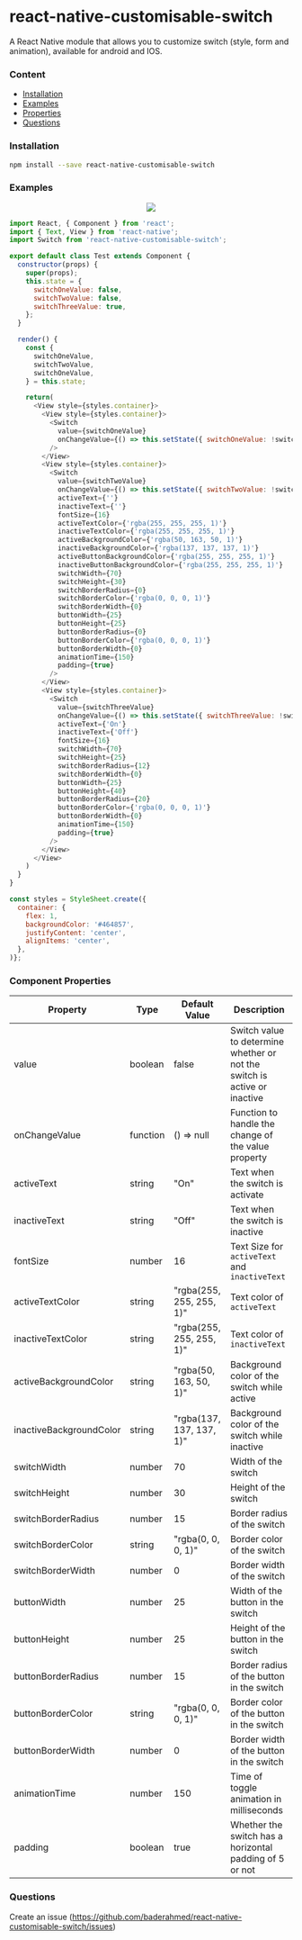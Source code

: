 # react-native-customisable-switch
A React Native module that allows you to customize switch (style, form and animation), available for android and IOS.

### Content
- [Installation](#installation)
- [Examples](#usage-example)
- [Properties](#component-properties)
- [Questions](#questions)

### Installation
```bash
npm install --save react-native-customisable-switch
```

### Examples
<p align="center">
    <img src="./examples.gif" />
</p>

```javascript
import React, { Component } from 'react';
import { Text, View } from 'react-native';
import Switch from 'react-native-customisable-switch';

export default class Test extends Component {
  constructor(props) {
    super(props);
    this.state = {
      switchOneValue: false,
      switchTwoValue: false,
      switchThreeValue: true,
    };
  }

  render() {
    const {
      switchOneValue,
      switchTwoValue,
      switchOneValue,
    } = this.state;

    return(
      <View style={styles.container}>
        <View style={styles.container}>
          <Switch
            value={switchOneValue}
            onChangeValue={() => this.setState({ switchOneValue: !switchOneValue })}
          />
        </View>
        <View style={styles.container}>
          <Switch
            value={switchTwoValue}
            onChangeValue={() => this.setState({ switchTwoValue: !switchTwoValue })}
            activeText={''}
            inactiveText={''}
            fontSize={16}
            activeTextColor={'rgba(255, 255, 255, 1)'}
            inactiveTextColor={'rgba(255, 255, 255, 1)'}
            activeBackgroundColor={'rgba(50, 163, 50, 1)'}
            inactiveBackgroundColor={'rgba(137, 137, 137, 1)'}
            activeButtonBackgroundColor={'rgba(255, 255, 255, 1)'}
            inactiveButtonBackgroundColor={'rgba(255, 255, 255, 1)'}
            switchWidth={70}
            switchHeight={30}
            switchBorderRadius={0}
            switchBorderColor={'rgba(0, 0, 0, 1)'}
            switchBorderWidth={0}
            buttonWidth={25}
            buttonHeight={25}
            buttonBorderRadius={0}
            buttonBorderColor={'rgba(0, 0, 0, 1)'}
            buttonBorderWidth={0}
            animationTime={150}
            padding={true}
          />
        </View>  
        <View style={styles.container}>
          <Switch
            value={switchThreeValue}
            onChangeValue={() => this.setState({ switchThreeValue: !switchThreeValue })}
            activeText={'On'}
            inactiveText={'Off'}
            fontSize={16}
            switchWidth={70}
            switchHeight={25}
            switchBorderRadius={12}
            switchBorderWidth={0}
            buttonWidth={25}
            buttonHeight={40}
            buttonBorderRadius={20}
            buttonBorderColor={'rgba(0, 0, 0, 1)'}
            buttonBorderWidth={0}
            animationTime={150}
            padding={true}
          />
        </View>
      </View>
    )
  }
}

const styles = StyleSheet.create({
  container: {
    flex: 1,
    backgroundColor: '#464857',
    justifyContent: 'center',
    alignItems: 'center',
  },
)};
```

### Component Properties

| Property                | Type     | Default Value            | Description                                                               |
|-------------------------|----------|--------------------------|---------------------------------------------------------------------------|
| value                   | boolean  | false                    | Switch value to determine whether or not the switch is active or inactive |
| onChangeValue           | function | () => null               | Function to handle the change of the value property                       |
| activeText              | string   | "On"                     | Text when the switch is activate                                          |
| inactiveText            | string   | "Off"                    | Text when the switch is inactive                                          |
| fontSize                | number   | 16                       | Text Size for `activeText` and `inactiveText`                             |
| activeTextColor         | string   | "rgba(255, 255, 255, 1)" | Text color of `activeText`                                                |
| inactiveTextColor       | string   | "rgba(255, 255, 255, 1)" | Text color of `inactiveText`                                              |
| activeBackgroundColor   | string   | "rgba(50, 163, 50, 1)"   | Background color of the switch while active                               |
| inactiveBackgroundColor | string   | "rgba(137, 137, 137, 1)" | Background color of the switch while inactive                             |
| switchWidth             | number   | 70                       | Width of the switch                                                       |
| switchHeight            | number   | 30                       | Height of the switch                                                      |
| switchBorderRadius      | number   | 15                       | Border radius of the switch                                               |
| switchBorderColor       | string   | "rgba(0, 0, 0, 1)"       | Border color of the switch                                                |
| switchBorderWidth       | number   | 0                        | Border width of the switch                                                |
| buttonWidth             | number   | 25                       | Width of the button in the switch                                         |
| buttonHeight            | number   | 25                       | Height of the button in the switch                                        |
| buttonBorderRadius      | number   | 15                       | Border radius of the button in the switch                                 |
| buttonBorderColor       | string   | "rgba(0, 0, 0, 1)"       | Border color of the button in the switch                                  |
| buttonBorderWidth       | number   | 0                        | Border width of the button in the switch                                  |
| animationTime           | number   | 150                      | Time of toggle animation in milliseconds                                  |
| padding                 | boolean  | true                     | Whether the switch has a horizontal padding of 5 or not                   |


### Questions
Create an issue (https://github.com/baderahmed/react-native-customisable-switch/issues)

